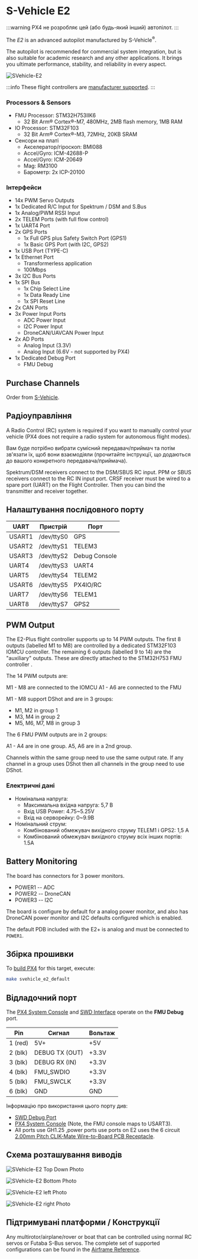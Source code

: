 # S-Vehicle E2

:::warning
PX4 не розробляє цей (або будь-який інший) автопілот.
:::

The _E2_ is an advanced autopilot manufactured by S-Vehicle<sup>&reg;</sup>.

The autopilot is recommended for commercial system integration, but is also suitable for academic research and any other applications.
It brings you ultimate performance, stability, and reliability in every aspect.

![SVehicle-E2](../../assets/flight_controller/svehicle_e2/main.png)

:::info
These flight controllers are [manufacturer supported](../flight_controller/autopilot_manufacturer_supported.md).
:::

### Processors & Sensors

- FMU Processor: STM32H753IIK6
  - 32 Bit Arm® Cortex®-M7, 480MHz, 2MB flash memory, 1MB RAM
- IO Processor: STM32F103
  - 32 Bit Arm® Cortex®-M3, 72MHz, 20KB SRAM
- Сенсори на платі
  - Акселератор/гіроскоп: BMI088
  - Accel/Gyro: ICM-42688-P
  - Accel/Gyro: ICM-20649
  - Mag: RM3100
  - Барометр: 2x ICP-20100

### Інтерфейси

- 14x PWM Servo Outputs
- 1x Dedicated R/C Input for Spektrum / DSM and S.Bus
- 1x Analog/PWM RSSI Input
- 2x TELEM Ports (with full flow control)
- 1x UART4 Port
- 2x GPS Ports
  - 1x Full GPS plus Safety Switch Port (GPS1)
  - 1x Basic GPS Port (with I2C, GPS2)
- 1x USB Port (TYPE-C)
- 1x Ethernet Port
  - Transformerless application
  - 100Mbps
- 3x I2C Bus Ports
- 1x SPI Bus
  - 1x Chip Select Line
  - 1x Data Ready Line
  - 1x SPI Reset Line
- 2x CAN Ports
- 3x Power Input Ports
  - ADC Power Input
  - I2C Power Input
  - DroneCAN/UAVCAN Power Input
- 2x AD Ports
  - Analog Input (3.3V)
  - Analog Input (6.6V - not supported by PX4)
- 1x Dedicated Debug Port
  - FMU Debug

## Purchase Channels

Order from [S-Vehicle](https://svehicle.cn/).

## Радіоуправління

A Radio Control (RC) system is required if you want to manually control your vehicle (PX4 does not require a radio system for autonomous flight modes).

Вам буде потрібно вибрати сумісний передавач/приймач та потім зв'язати їх, щоб вони взаємодіяли (прочитайте інструкції, що додаються до вашого конкретного передавача/приймача).

Spektrum/DSM receivers connect to the DSM/SBUS RC input.
PPM or SBUS receivers connect to the RC IN input port.
CRSF receiver must be wired to a spare port (UART) on the Flight Controller. Then you can bind the transmitter and receiver together.

## Налаштування послідовного порту

| UART   | Пристрій   | Порт          |
| ------ | ---------- | ------------- |
| USART1 | /dev/ttyS0 | GPS           |
| USART2 | /dev/ttyS1 | TELEM3        |
| USART3 | /dev/ttyS2 | Debug Console |
| UART4  | /dev/ttyS3 | UART4         |
| UART5  | /dev/ttyS4 | TELEM2        |
| USART6 | /dev/ttyS5 | PX4IO/RC      |
| UART7  | /dev/ttyS6 | TELEM1        |
| UART8  | /dev/ttyS7 | GPS2          |

## PWM Output

The E2-Plus flight controller supports up to 14 PWM outputs.
The first 8 outputs (labelled M1 to M8) are controlled by a dedicated STM32F103 IOMCU controller.
The remaining 6 outputs (labelled 9 to 14) are the "auxiliary" outputs.
These are directly attached to the STM32H753 FMU controller .

The 14 PWM outputs are:

M1 - M8 are connected to the IOMCU
A1 - A6 are connected to the FMU

M1 - M8 support DShot and are in 3 groups:

- M1, M2 in group 1
- M3, M4 in group 2
- M5, M6, M7, M8 in group 3

The 6 FMU PWM outputs are in 2 groups:

A1 - A4 are in one group.
A5, A6 are in a 2nd group.

Channels within the same group need to use the same output rate.
If any channel in a group uses DShot then all channels in the group need to use DShot.

### Електричні дані

- Номінальна напруга:
  - Максимальна вхідна напруга: 5,7 В
  - Вхід USB Power: 4.75~5.25V
  - Вхід на серворейку: 0\~9.9В
- Номінальний струм:
  - Комбінований обмежувач вихідного струму TELEM1 і GPS2: 1,5 А
  - Комбінований обмежувач вихідного струму всіх інших портів: 1.5A

## Battery Monitoring

The board has connectors for 3 power monitors.

- POWER1 -- ADC
- POWER2 -- DroneCAN
- POWER3 -- I2C

The board is configure by default for a analog power monitor, and also has DroneCAN power monitor and I2C defaults configured which is enabled.

The default PDB included with the E2+ is analog and must be connected to `POWER1`.

## Збірка прошивки

To [build PX4](../dev_setup/building_px4.md) for this target, execute:

```sh
make svehicle_e2_default
```

## Відладочний порт

The [PX4 System Console](../debug/system_console.md) and [SWD Interface](../debug/swd_debug.md) operate on the **FMU Debug** port.

| Pin                        | Сигнал                            | Вольтаж               |
| -------------------------- | --------------------------------- | --------------------- |
| 1 (red) | 5V+                               | +5V                   |
| 2 (blk) | DEBUG TX (OUT) | +3.3V |
| 3 (blk) | DEBUG RX (IN)  | +3.3V |
| 4 (blk) | FMU_SWDIO    | +3.3V |
| 5 (blk) | FMU_SWCLK    | +3.3V |
| 6 (blk) | GND                               | GND                   |

Інформацію про використання цього порту див:

- [SWD Debug Port](../debug/swd_debug.md)
- [PX4 System Console](../debug/system_console.md) (Note, the FMU console maps to USART3).
- All ports use GH1.25 ,power ports use ports on E2 uses the 6 circuit [2.00mm Pitch CLIK-Mate Wire-to-Board PCB Receptacle](https://www.molex.com/en-us/products/part-detail/5024430670).

## Схема розташування виводів

![SVehicle-E2 Top Down Photo](../../assets/flight_controller/svehicle_e2/top.png)

![SVehicle-E2 Bottom Photo](../../assets/flight_controller/svehicle_e2/back.jpeg)

![SVehicle-E2 left Photo](../../assets/flight_controller/svehicle_e2/left.png)

![SVehicle-E2 right Photo](../../assets/flight_controller/svehicle_e2/right.png)

## Підтримувані платформи / Конструкції

Any multirotor/airplane/rover or boat that can be controlled using normal RC servos or Futaba S-Bus servos.
The complete set of supported configurations can be found in the [Airframe Reference](../airframes/airframe_reference.md).
